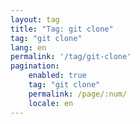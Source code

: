 ```yaml
---
layout: tag
title: "Tag: git clone"
tag: "git clone"
lang: en
permalink: '/tag/git-clone'
pagination:
    enabled: true
    tag: "git clone"
    permalink: /page/:num/
    locale: en
---
```

